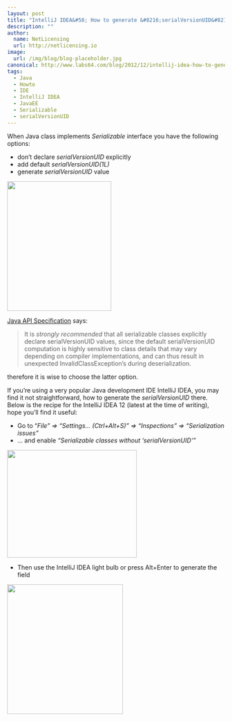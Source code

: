 ```yaml
---
layout: post
title: "IntelliJ IDEA&#58; How to generate &#8216;serialVersionUID&#8217;"
description: ""
author:
  name: NetLicensing
  url: http://netlicensing.io
image:
  url: /img/blog/blog-placeholder.jpg
canonical: http://www.labs64.com/blog/2012/12/intellij-idea-how-to-generate-serialversionuid/
tags:
  - Java
  - Howto
  - IDE
  - IntelliJ IDEA
  - JavaEE
  - Serializable
  - serialVersionUID
---
```

When Java class implements _Serializable_ interface you have the following options:

  * don&#8217;t declare _serialVersionUID_ explicitly
  * add default _serialVersionUID(1L)_
  * generate _serialVersionUID_ value

<a href="/content/uploads/2012/12/labs64-blog-howto-idea001.png" rel="attachment wp-att-102" target="_blank" rel="nofollow"><img class="alignnone size-medium wp-image-102" alt="" src="/content/uploads/2012/12/labs64-blog-howto-idea001-241x300.png" width="241" height="300" srcset="http://www.labs64.com/content/uploads/2012/12/labs64-blog-howto-idea001-241x300.png 241w, http://www.labs64.com/content/uploads/2012/12/labs64-blog-howto-idea001.png 551w" sizes="(max-width: 241px) 100vw, 241px" /></a>

<a title="Interface Serializable" href="http://docs.oracle.com/javase/7/docs/api/java/io/Serializable.html" target="_blank" rel="nofollow">Java API Specification</a> says:

> It is _strongly recommended_ that all serializable classes explicitly declare serialVersionUID values, since the default serialVersionUID computation is highly sensitive to class details that may vary depending on compiler implementations, and can thus result in unexpected InvalidClassException&#8217;s during deserialization.

therefore it is wise to choose the latter option.

If you&#8217;re using a very popular Java development IDE IntelliJ IDEA, you may find it not straightforward, how to generate the _serialVersionUID_ there. Below is the recipe for the IntelliJ IDEA 12 (latest at the time of writing), hope you&#8217;ll find it useful:

  * Go to &#8220;_File&#8221; => &#8220;Settings&#8230; (Ctrl+Alt+S)&#8221; => &#8220;Inspections&#8221; => &#8220;Serialization issues&#8221;_
  * &#8230; and enable _&#8220;Serializable classes without &#8216;serialVersionUID'&#8221;_

<a href="/content/uploads/2012/12/labs64-blog-howto-idea002.png" rel="attachment wp-att-103" target="_blank" rel="nofollow"><img class="alignnone size-medium wp-image-103" alt="" src="/content/uploads/2012/12/labs64-blog-howto-idea002-300x249.png" width="300" height="249" srcset="http://www.labs64.com/content/uploads/2012/12/labs64-blog-howto-idea002-300x249.png 300w, http://www.labs64.com/content/uploads/2012/12/labs64-blog-howto-idea002-1024x851.png 1024w, http://www.labs64.com/content/uploads/2012/12/labs64-blog-howto-idea002.png 1036w" sizes="(max-width: 300px) 100vw, 300px" /></a>

  * Then use the IntelliJ IDEA light bulb or press Alt+Enter to generate the field

<a href="/content/uploads/2012/12/labs64-blog-howto-idea003.png" target="_blank" rel="nofollow"><img class="alignleft size-medium wp-image-104" alt="" src="/content/uploads/2012/12/labs64-blog-howto-idea003-268x300.png" width="268" height="300" /></a>
